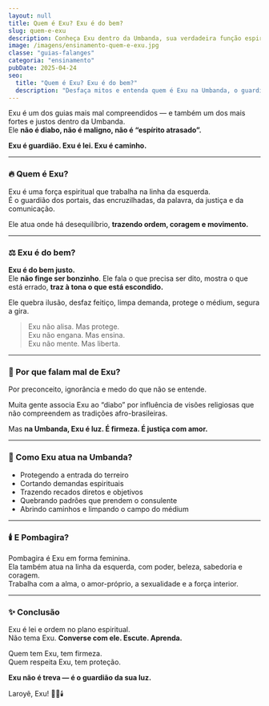 ```yaml
---
layout: null
title: Quem é Exu? Exu é do bem?
slug: quem-e-exu
description: Conheça Exu dentro da Umbanda, sua verdadeira função espiritual e por que ele é tão mal compreendido.
image: /imagens/ensinamento-quem-e-exu.jpg
classe: "guias-falanges"
categoria: "ensinamento"
pubDate: 2025-04-24
seo:
  title: "Quem é Exu? Exu é do bem?"
  description: "Desfaça mitos e entenda quem é Exu na Umbanda, o guardião dos caminhos e defensor da justiça espiritual."
---
```

Exu é um dos guias mais mal compreendidos — e também um dos mais fortes e justos dentro da Umbanda.  
Ele **não é diabo, não é maligno, não é “espírito atrasado”.**

**Exu é guardião. Exu é lei. Exu é caminho.**

---

### 🔥 Quem é Exu?

Exu é uma força espiritual que trabalha na linha da esquerda.  
É o guardião dos portais, das encruzilhadas, da palavra, da justiça e da comunicação.

Ele atua onde há desequilíbrio, **trazendo ordem, coragem e movimento.**

---

### ⚖️ Exu é do bem?

**Exu é do bem justo.**  
Ele **não finge ser bonzinho**. Ele fala o que precisa ser dito, mostra o que está errado, **traz à tona o que está escondido.**

Ele quebra ilusão, desfaz feitiço, limpa demanda, protege o médium, segura a gira.

> Exu não alisa. Mas protege.  
> Exu não engana. Mas ensina.  
> Exu não mente. Mas liberta.

---

### 🧿 Por que falam mal de Exu?

Por preconceito, ignorância e medo do que não se entende.

Muita gente associa Exu ao “diabo” por influência de visões religiosas que não compreendem as tradições afro-brasileiras.

Mas **na Umbanda, Exu é luz. É firmeza. É justiça com amor.**

---

### 👣 Como Exu atua na Umbanda?

- Protegendo a entrada do terreiro  
- Cortando demandas espirituais  
- Trazendo recados diretos e objetivos  
- Quebrando padrões que prendem o consulente  
- Abrindo caminhos e limpando o campo do médium

---

### 🕯️ E Pombagira?

Pombagira é Exu em forma feminina.  
Ela também atua na linha da esquerda, com poder, beleza, sabedoria e coragem.  
Trabalha com a alma, o amor-próprio, a sexualidade e a força interior.

---

### ✨ Conclusão

Exu é lei e ordem no plano espiritual.  
Não tema Exu. **Converse com ele. Escute. Aprenda.**

Quem tem Exu, tem firmeza.  
Quem respeita Exu, tem proteção.

**Exu não é treva — é o guardião da sua luz.**

Laroyê, Exu! 🌿🔥🕯️
